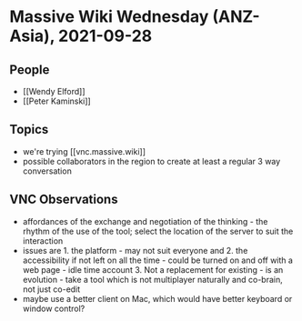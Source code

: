 # Massive Wiki Wednesday (ANZ-Asia), 2021-09-28

## People

- [[Wendy Elford]]
- [[Peter Kaminski]]

## Topics

- we're trying [[vnc.massive.wiki]]
- possible collaborators in the region to create at least a regular 3 way conversation

## VNC Observations

- affordances of the exchange and negotiation of the thinking - the rhythm of the use of the tool; select the location of the server to suit the interaction
- issues are 1. the platform - may not suit everyone and 2. the accessibility if not left on all the time - could be turned on and off with a web page - idle time account 3. Not a replacement for existing - is an evolution - take a tool which is not multiplayer naturally and co-brain, not just co-edit
- maybe use a better client on Mac, which would have better keyboard or window control?

